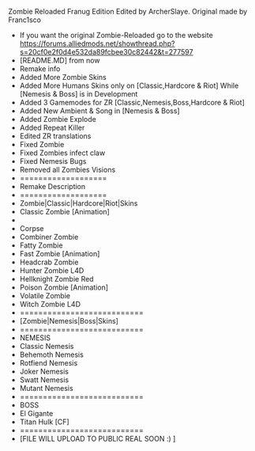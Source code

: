 Zombie Reloaded Franug Edition Edited by ArcherSlaye. Original made by Franc1sco
* If you want the original Zombie-Reloaded go to the website https://forums.alliedmods.net/showthread.php?s=20cf0e2f0d4e532da89fcbee30c82442&t=277597
* [README.MD] from now
* Remake info
* Added More Zombie Skins
* Added More Humans Skins only on [Classic,Hardcore & Riot] While [Nemesis & Boss] is in Development
* Added 3 Gamemodes for ZR [Classic,Nemesis,Boss,Hardcore & Riot]
* Added New Ambient & Song in [Nemesis & Boss]
* Added Zombie Explode
* Added Repeat Killer
* Edited ZR translations
* Fixed Zombie
* Fixed Zombies infect claw
* Fixed Nemesis Bugs
* Removed all Zombies Visions
*  ===================
* Remake Description
*  ===================
* Zombie|Classic|Hardcore|Riot|Skins
* Classic Zombie [Animation]
* 
* Corpse
* Combiner Zombie
* Fatty Zombie
* Fast Zombie [Animation]
* Headcrab Zombie
* Hunter Zombie L4D
* Hellknight Zombie Red
* Poison Zombie [Animation]
* Volatile Zombie
* Witch Zombie L4D
*  ===========================
* [Zombie|Nemesis|Boss|Skins]
*  ===========================
* NEMESIS
* Classic Nemesis
* Behemoth Nemesis
* Rotfiend Nemesis
* Joker Nemesis
* Swatt Nemesis
* Mutant Nemesis
*  ===========================
* BOSS
* El Gigante
* Titan Hulk [CF]
*  ===========================
* [FILE WILL UPLOAD TO PUBLIC REAL SOON :) ]
